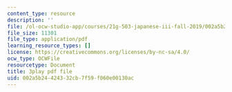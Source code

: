```yaml
---
content_type: resource
description: ''
file: /ol-ocw-studio-app/courses/21g-503-japanese-iii-fall-2019/002a5b24424332cb7f59f060e00130ac_-W8jzpw_TgE.pdf
file_size: 11301
file_type: application/pdf
learning_resource_types: []
license: https://creativecommons.org/licenses/by-nc-sa/4.0/
ocw_type: OCWFile
resourcetype: Document
title: 3play pdf file
uid: 002a5b24-4243-32cb-7f59-f060e00130ac
---
```

